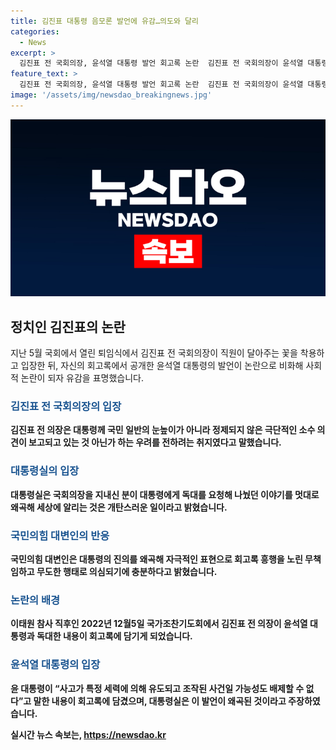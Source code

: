 ```yaml
---
title: 김진표 대통령 음모론 발언에 유감…의도와 달리
categories:
  - News
excerpt: >
  김진표 전 국회의장, 윤석열 대통령 발언 회고록 논란  김진표 전 국회의장이 윤석열 대통령의 발언을 회고록에서 왜곡했다는 논란에 휩싸였다. 윤 대통령의 발언을 특정 세력 조작으로 비난한 김 전 의장에 대해 대통령실은 왜곡이라며 비판했다. 국민의힘 대변인은 이를 회고록 흥행을 노린 무책임한 행동이라 비난했다. 논란은 계속되고 있으며, 관련된 이야기가 계속해서 이어질 전망이다.
feature_text: >
  김진표 전 국회의장, 윤석열 대통령 발언 회고록 논란  김진표 전 국회의장이 윤석열 대통령의 발언을 회고록에서 왜곡했다는 논란에 휩싸였다. 윤 대통령의 발언을 특정 세력 조작으로 비난한 김 전 의장에 대해 대통령실은 왜곡이라며 비판했다. 국민의힘 대변인은 이를 회고록 흥행을 노린 무책임한 행동이라 비난했다. 논란은 계속되고 있으며, 관련된 이야기가 계속해서 이어질 전망이다.
image: '/assets/img/newsdao_breakingnews.jpg'
---
```


<p><img src="/assets/img/newsdao_breakingnews.jpg" alt="implanttips 속보" /></p>

<h2 data-ke-size="size26">정치인 김진표의 논란</h2>

<p data-ke-size="size16">지난 5월 국회에서 열린 퇴임식에서 김진표 전 국회의장이 직원이 달아주는 꽃을 착용하고 입장한 뒤, 자신의 회고록에서 공개한 윤석열 대통령의 발언이 논란으로 비화해 사회적 논란이 되자 유감을 표명했습니다. </p>

<h3><b><span style="color: #1a5490;">김진표 전 국회의장의 입장</span><b></h3>

<p data-ke-size="size16">김진표 전 의장은 대통령께 국민 일반의 눈높이가 아니라 정제되지 않은 극단적인 소수 의견이 보고되고 있는 것 아닌가 하는 우려를 전하려는 취지였다고 말했습니다.</p>

<h3><b><span style="color: #1a5490;">대통령실의 입장</span><b></h3>

<p data-ke-size="size16">대통령실은 국회의장을 지내신 분이 대통령에게 독대를 요청해 나눴던 이야기를 멋대로 왜곡해 세상에 알리는 것은 개탄스러운 일이라고 밝혔습니다.</p>

<h3><b><span style="color: #1a5490;">국민의힘 대변인의 반응</span><b></h3>

<p data-ke-size="size16">국민의힘 대변인은 대통령의 진의를 왜곡해 자극적인 표현으로 회고록 흥행을 노린 무책임하고 무도한 행태로 의심되기에 충분하다고 밝혔습니다.</p>

<h3><b><span style="color: #1a5490;">논란의 배경</span><b></h3>

<p data-ke-size="size16">이태원 참사 직후인 2022년 12월5일 국가조찬기도회에서 김진표 전 의장이 윤석열 대통령과 독대한 내용이 회고록에 담기게 되었습니다.</p>

<h3><b><span style="color: #1a5490;">윤석열 대통령의 입장</span><b></h3>

<p data-ke-size="size16">윤 대통령이 “사고가 특정 세력에 의해 유도되고 조작된 사건일 가능성도 배제할 수 없다”고 말한 내용이 회고록에 담겼으며, 대통령실은 이 발언이 왜곡된 것이라고 주장하였습니다.</p>
실시간 뉴스 속보는, <a href="https://newsdao.kr" rel="dofollow">https://newsdao.kr</a>


